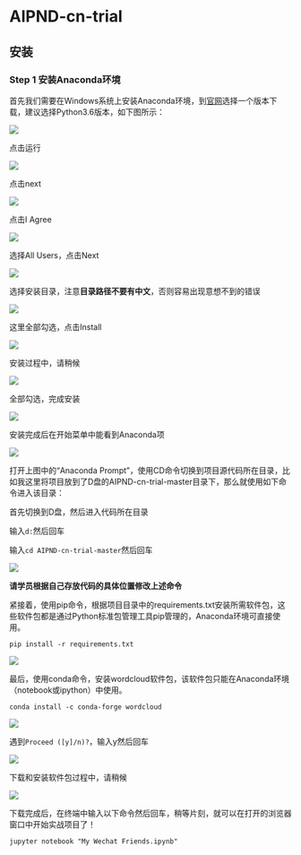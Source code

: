 # AIPND-cn-trial

## 安装

### Step 1 安装Anaconda环境

首先我们需要在Windows系统上安装Anaconda环境，到[官网](https://www.anaconda.com/download)选择一个版本下载，建议选择Python3.6版本，如下图所示：

![](./imgs/ana1.png)

点击运行

![](./imgs/ana2.png)

点击next

![](./imgs/ana3.png)

点击I Agree

![](./imgs/ana4.png)

选择All Users，点击Next

![](./imgs/ana5.png)

选择安装目录，注意**目录路径不要有中文**，否则容易出现意想不到的错误

![](./imgs/ana6.png)

这里全部勾选，点击Install

![](./imgs/ana7.png)

安装过程中，请稍候

![](./imgs/ana8.png)

全部勾选，完成安装

![](./imgs/ana9.png)

安装完成后在开始菜单中能看到Anaconda项

![](./imgs/ana10.png)

打开上图中的“Anaconda Prompt”，使用CD命令切换到项目源代码所在目录，比如我这里将项目放到了D盘的AIPND-cn-trial-master目录下，那么就使用如下命令进入该目录：

首先切换到D盘，然后进入代码所在目录

输入`d:`然后回车

输入`cd AIPND-cn-trial-master`然后回车

![](./imgs/ana11.png)

**请学员根据自己存放代码的具体位置修改上述命令**

紧接着，使用pip命令，根据项目目录中的requirements.txt安装所需软件包，这些软件包都是通过Python标准包管理工具pip管理的，Anaconda环境可直接使用。

`pip install -r requirements.txt`

![](./imgs/ana12.png)

最后，使用conda命令，安装wordcloud软件包，该软件包只能在Anaconda环境（notebook或ipython）中使用。

`conda install -c conda-forge wordcloud`

![](./imgs/ana13.png)

遇到`Proceed ([y]/n)?`，输入y然后回车

![](./imgs/ana14.png)

下载和安装软件包过程中，请稍候

![](./imgs/ana15.png)

下载完成后，在终端中输入以下命令然后回车，稍等片刻，就可以在打开的浏览器窗口中开始实战项目了！

`jupyter notebook "My Wechat Friends.ipynb"`

